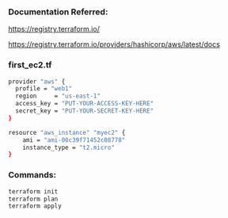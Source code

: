 ### Documentation Referred:

https://registry.terraform.io/

https://registry.terraform.io/providers/hashicorp/aws/latest/docs

### first_ec2.tf

```sh
provider "aws" {
  profile = "web1"
  region     = "us-east-1"
  access_key = "PUT-YOUR-ACCESS-KEY-HERE"
  secret_key = "PUT-YOUR-SECRET-KEY-HERE"
}

resource "aws_instance" "myec2" {
    ami = "ami-00c39f71452c08778"
    instance_type = "t2.micro"
}
```

### Commands:

```sh
terraform init
terraform plan
terraform apply
```
